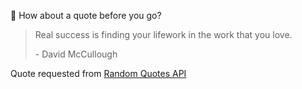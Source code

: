 📣 How about a quote before you go?

> Real success is finding your lifework in the work that you love.
>
> <p>- David McCullough</p>

Quote requested from [Random Quotes API](https://github.com/lukePeavey/quotable)
